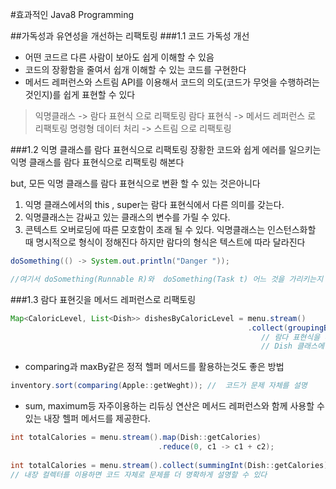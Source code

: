 #효과적인 Java8 Programming

##가독성과 유연성을 개선하는 리팩토링 
###1.1 코드 가독성 개선
 - 어떤 코드르 다른 사람이 보아도 쉽게 이해할 수 있음
 - 코드의 장황함을 줄여서 쉽개 이해할 수 있는 코드를 구현한다
 - 메서드 레퍼런스와 스트림 API를 이용해서 코드의 의도(코드가 무엇을 수행하려는 것인지)를 쉽게 표현할 수 있다
 
>   익명클래스 -> 람다 표현식 으로 리팩토링
    람다 표현식 -> 메서드 레퍼런스 로 리팩토링
    명령형 데이터 처리 -> 스트림 으로 리팩토링
 
 
###1.2 익명 클래스를 람다 표현식으로 리팩토링
장황한 코드와 쉽게 에러를 일으키는 익명 클래스를 람다 표현식으로 리팩토링 해본다

but,  모든 익명 클래스를 람다 표현식으로 변환 할 수 있는 것은아니다
      
 1. 익명 클래스에서의 this , super는 람다 표현식에서 다른 의미를 갖는다.     
 2. 익명클래스는 감싸고 있는 클래스의 변수를 가릴 수 있다.
 3. 콘텍스트 오버로딩에 따른 모호함이 초래 될 수 있다. 익명클래스는 인스턴스화할 때 명시적으로 형식이 정해진다
      하지만 람다의 형식은 텍스트에 따라 달라진다 
      
```java
doSomething(() -> System.out.println("Danger "));

//여기서 doSomething(Runnable R)와  doSomething(Task t) 어느 것을 가리키는지 알 수 없는 문제 방생
```

###1.3 람다 표현깃을 메서드 레퍼런스로 리팩토링

```java
Map<CaloricLevel, List<Dish>> dishesByCaloricLevel = menu.stream()
                                                     .collect(groupingBy(Dish::getCaloricLevel));
                                                        // 람다 표현식을 메서드로 구현
                                                        // Dish 클래스에 getCaloricLevel추가
```


- comparing과 maxBy같은 정적 헬퍼 메서드를 활용하는것도 좋은 방법

```java
inventory.sort(comparing(Apple::getWeght)); //  코드가 문제 자체를 설명
```

- sum, maximum등 자주이용하는 리듀싱 연산은 메서드 레퍼런스와 함께 사용할 수 있는 내장 헬퍼 메서드를 제공한다.

```java
int totalCalories = menu.stream().map(Dish::getCalories)
                                 .reduce(0, c1 -> c1 + c2);
                                 
int totalCalories = menu.stream().collect(summingInt(Dish::getCalories));
// 내장 컬렉터를 이용하면 코드 자체로 문제를 더 명확하게 설명할 수 있다

```

